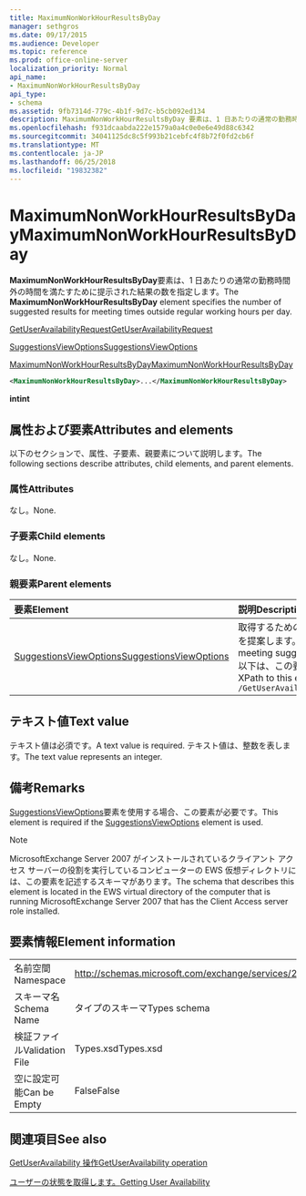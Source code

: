```yaml
---
title: MaximumNonWorkHourResultsByDay
manager: sethgros
ms.date: 09/17/2015
ms.audience: Developer
ms.topic: reference
ms.prod: office-online-server
localization_priority: Normal
api_name:
- MaximumNonWorkHourResultsByDay
api_type:
- schema
ms.assetid: 9fb7314d-779c-4b1f-9d7c-b5cb092ed134
description: MaximumNonWorkHourResultsByDay 要素は、1 日あたりの通常の勤務時間外の時間を満たすために提示された結果の数を指定します。
ms.openlocfilehash: f931dcaabda222e1579a0a4c0e0e6e49d88c6342
ms.sourcegitcommit: 34041125dc8c5f993b21cebfc4f8b72f0fd2cb6f
ms.translationtype: MT
ms.contentlocale: ja-JP
ms.lasthandoff: 06/25/2018
ms.locfileid: "19832382"
---
```

# <a name="maximumnonworkhourresultsbyday"></a><span data-ttu-id="483ce-103">MaximumNonWorkHourResultsByDay</span><span class="sxs-lookup"><span data-stu-id="483ce-103">MaximumNonWorkHourResultsByDay</span></span>

<span data-ttu-id="483ce-104">**MaximumNonWorkHourResultsByDay**要素は、1 日あたりの通常の勤務時間外の時間を満たすために提示された結果の数を指定します。</span><span class="sxs-lookup"><span data-stu-id="483ce-104">The **MaximumNonWorkHourResultsByDay** element specifies the number of suggested results for meeting times outside regular working hours per day.</span></span> 
  
[<span data-ttu-id="483ce-105">GetUserAvailabilityRequest</span><span class="sxs-lookup"><span data-stu-id="483ce-105">GetUserAvailabilityRequest</span></span>](getuseravailabilityrequest.md)
  
[<span data-ttu-id="483ce-106">SuggestionsViewOptions</span><span class="sxs-lookup"><span data-stu-id="483ce-106">SuggestionsViewOptions</span></span>](suggestionsviewoptions.md)
  
[<span data-ttu-id="483ce-107">MaximumNonWorkHourResultsByDay</span><span class="sxs-lookup"><span data-stu-id="483ce-107">MaximumNonWorkHourResultsByDay</span></span>](maximumnonworkhourresultsbyday.md)
  
```xml
<MaximumNonWorkHourResultsByDay>...</MaximumNonWorkHourResultsByDay>
```

 <span data-ttu-id="483ce-108">**int**</span><span class="sxs-lookup"><span data-stu-id="483ce-108">**int**</span></span>
## <a name="attributes-and-elements"></a><span data-ttu-id="483ce-109">属性および要素</span><span class="sxs-lookup"><span data-stu-id="483ce-109">Attributes and elements</span></span>

<span data-ttu-id="483ce-110">以下のセクションで、属性、子要素、親要素について説明します。</span><span class="sxs-lookup"><span data-stu-id="483ce-110">The following sections describe attributes, child elements, and parent elements.</span></span>
  
### <a name="attributes"></a><span data-ttu-id="483ce-111">属性</span><span class="sxs-lookup"><span data-stu-id="483ce-111">Attributes</span></span>

<span data-ttu-id="483ce-112">なし。</span><span class="sxs-lookup"><span data-stu-id="483ce-112">None.</span></span>
  
### <a name="child-elements"></a><span data-ttu-id="483ce-113">子要素</span><span class="sxs-lookup"><span data-stu-id="483ce-113">Child elements</span></span>

<span data-ttu-id="483ce-114">なし。</span><span class="sxs-lookup"><span data-stu-id="483ce-114">None.</span></span>
  
### <a name="parent-elements"></a><span data-ttu-id="483ce-115">親要素</span><span class="sxs-lookup"><span data-stu-id="483ce-115">Parent elements</span></span>

|<span data-ttu-id="483ce-116">**要素**</span><span class="sxs-lookup"><span data-stu-id="483ce-116">**Element**</span></span>|<span data-ttu-id="483ce-117">**説明**</span><span class="sxs-lookup"><span data-stu-id="483ce-117">**Description**</span></span>|
|:-----|:-----|
|[<span data-ttu-id="483ce-118">SuggestionsViewOptions</span><span class="sxs-lookup"><span data-stu-id="483ce-118">SuggestionsViewOptions</span></span>](suggestionsviewoptions.md) <br/> |<span data-ttu-id="483ce-119">取得するためのオプションが含まれています会議の情報を提案します。</span><span class="sxs-lookup"><span data-stu-id="483ce-119">Contains the options for obtaining meeting suggestion information.</span></span>  <br/> <span data-ttu-id="483ce-120">以下は、この要素の XPath です。</span><span class="sxs-lookup"><span data-stu-id="483ce-120">The following is the XPath to this element:</span></span>  <br/>  `/GetUserAvailabilityRequest/SuggestionViewOptions` <br/> |
   
## <a name="text-value"></a><span data-ttu-id="483ce-121">テキスト値</span><span class="sxs-lookup"><span data-stu-id="483ce-121">Text value</span></span>

<span data-ttu-id="483ce-122">テキスト値は必須です。</span><span class="sxs-lookup"><span data-stu-id="483ce-122">A text value is required.</span></span> <span data-ttu-id="483ce-123">テキスト値は、整数を表します。</span><span class="sxs-lookup"><span data-stu-id="483ce-123">The text value represents an integer.</span></span>
  
## <a name="remarks"></a><span data-ttu-id="483ce-124">備考</span><span class="sxs-lookup"><span data-stu-id="483ce-124">Remarks</span></span>

<span data-ttu-id="483ce-125">[SuggestionsViewOptions](suggestionsviewoptions.md)要素を使用する場合、この要素が必要です。</span><span class="sxs-lookup"><span data-stu-id="483ce-125">This element is required if the [SuggestionsViewOptions](suggestionsviewoptions.md) element is used.</span></span> 
  
> [!NOTE]
> <span data-ttu-id="483ce-126">MicrosoftExchange Server 2007 がインストールされているクライアント アクセス サーバーの役割を実行しているコンピューターの EWS 仮想ディレクトリには、この要素を記述するスキーマがあります。</span><span class="sxs-lookup"><span data-stu-id="483ce-126">The schema that describes this element is located in the EWS virtual directory of the computer that is running MicrosoftExchange Server 2007 that has the Client Access server role installed.</span></span> 
  
## <a name="element-information"></a><span data-ttu-id="483ce-127">要素情報</span><span class="sxs-lookup"><span data-stu-id="483ce-127">Element information</span></span>

|||
|:-----|:-----|
|<span data-ttu-id="483ce-128">名前空間</span><span class="sxs-lookup"><span data-stu-id="483ce-128">Namespace</span></span>  <br/> |http://schemas.microsoft.com/exchange/services/2006/types  <br/> |
|<span data-ttu-id="483ce-129">スキーマ名</span><span class="sxs-lookup"><span data-stu-id="483ce-129">Schema Name</span></span>  <br/> |<span data-ttu-id="483ce-130">タイプのスキーマ</span><span class="sxs-lookup"><span data-stu-id="483ce-130">Types schema</span></span>  <br/> |
|<span data-ttu-id="483ce-131">検証ファイル</span><span class="sxs-lookup"><span data-stu-id="483ce-131">Validation File</span></span>  <br/> |<span data-ttu-id="483ce-132">Types.xsd</span><span class="sxs-lookup"><span data-stu-id="483ce-132">Types.xsd</span></span>  <br/> |
|<span data-ttu-id="483ce-133">空に設定可能</span><span class="sxs-lookup"><span data-stu-id="483ce-133">Can be Empty</span></span>  <br/> |<span data-ttu-id="483ce-134">False</span><span class="sxs-lookup"><span data-stu-id="483ce-134">False</span></span>  <br/> |
   
## <a name="see-also"></a><span data-ttu-id="483ce-135">関連項目</span><span class="sxs-lookup"><span data-stu-id="483ce-135">See also</span></span>



[<span data-ttu-id="483ce-136">GetUserAvailability 操作</span><span class="sxs-lookup"><span data-stu-id="483ce-136">GetUserAvailability operation</span></span>](getuseravailability-operation.md)


[<span data-ttu-id="483ce-137">ユーザーの状態を取得します。</span><span class="sxs-lookup"><span data-stu-id="483ce-137">Getting User Availability</span></span>](http://msdn.microsoft.com/library/d4133fcb-9b0f-4e6b-aadf-a389da83516a%28Office.15%29.aspx)


